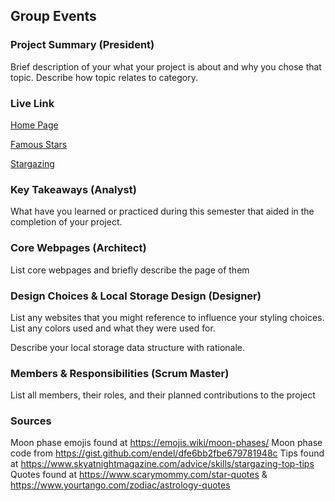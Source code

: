## Group Events

### Project Summary (President)

Brief description of your what your project is about and why you chose that topic. Describe how topic relates to category.

### Live Link

[Home Page](https://creel90.github.io/DeLorean/Final-Documentation/home.html)

[Famous Stars](https://creel90.github.io/DeLorean/Final-Documentation/Final-project-2/Stars.html) 

[Stargazing](https://creel90.github.io/DeLorean/Final-Documentation/stargazing.html)


### Key Takeaways (Analyst)

What have you learned or practiced during this semester that aided in the completion of your project.

### Core Webpages (Architect)

List core webpages and briefly describe the page of them

### Design Choices & Local Storage Design (Designer)

List any websites that you might reference to influence your styling choices. List any colors used and what they were used for. 

Describe your local storage data structure with rationale.

### Members & Responsibilities (Scrum Master)

List all members, their roles, and their planned contributions to the project

### Sources

Moon phase emojis found at https://emojis.wiki/moon-phases/
Moon phase code from https://gist.github.com/endel/dfe6bb2fbe679781948c
Tips found at https://www.skyatnightmagazine.com/advice/skills/stargazing-top-tips
Quotes found at https://www.scarymommy.com/star-quotes & https://www.yourtango.com/zodiac/astrology-quotes